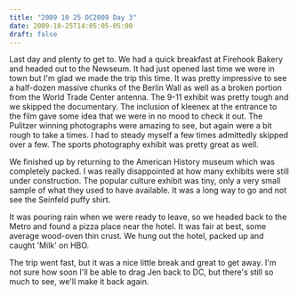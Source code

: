```yaml
---
title: "2009 10 25 DC2009 Day 3"
date: 2009-10-25T14:05:05-05:00
draft: false
---
```



Last day and plenty to get to. We had a quick breakfast at Firehook Bakery and headed out to the Newseum. It had just opened last time we were in town but I'm glad we made the trip this time. It was pretty impressive to see a half-dozen massive chunks of the Berlin Wall as well as a broken portion from the World Trade Center antenna. The 9-11 exhibit was pretty tough and we skipped the documentary. The inclusion of kleenex at the entrance to the film gave some idea that we were in no mood to check it out.  The Pulitzer winning photographs were amazing to see, but again were a bit rough to take a times. I had to steady myself a few times admittedly skipped over a few. The sports photography exhibit was  pretty great as well. 

We finished up by returning to the American History museum which was completely packed. I was really disappointed at how many exhibits were still under construction. The popular culture exhibit was tiny, only a very small sample of what they used to have available. It was a long way to go and not see the Seinfeld puffy shirt. 

It was pouring rain when we were ready to leave, so we headed back to the Metro and found a pizza place near the hotel. It was fair at best, some average wood-oven thin crust. We hung out the hotel, packed up and caught 'Milk' on HBO. 

The trip went fast, but it was a nice little break and great to get away. I'm not sure how soon I'll be able to drag Jen back to DC, but there's still so much to see, we'll make it back again. 
